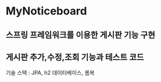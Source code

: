 # MyNoticeboard

## 스프링 프레임워크를 이용한 게시판 기능 구현
## 게시판 추가,수정,조회 기능과 테스트 코드

기술 스택 : JPA, h2 데이터베이스, 롬복
